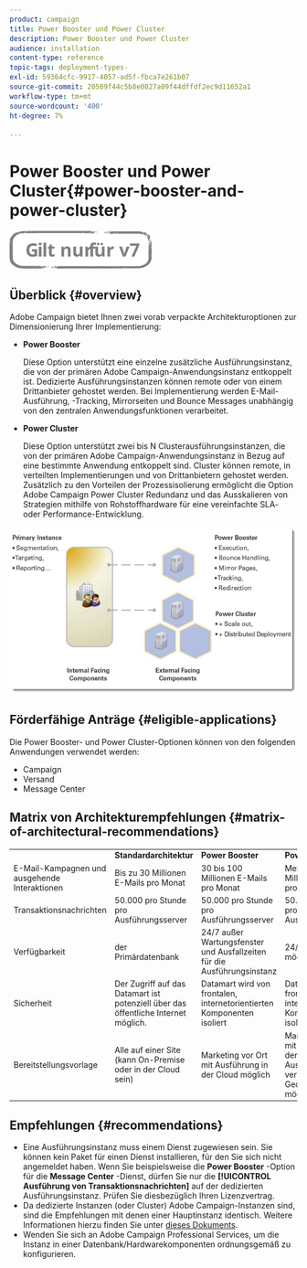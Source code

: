```yaml
---
product: campaign
title: Power Booster und Power Cluster
description: Power Booster und Power Cluster
audience: installation
content-type: reference
topic-tags: deployment-types-
exl-id: 59364cfc-9917-4057-ad5f-fbca7e261b07
source-git-commit: 20509f44c5b8e0827a09f44dffdf2ec9d11652a1
workflow-type: tm+mt
source-wordcount: '400'
ht-degree: 7%

---
```


# Power Booster und Power Cluster{#power-booster-and-power-cluster}

![](../../assets/v7-only.svg)

## Überblick {#overview}

Adobe Campaign bietet Ihnen zwei vorab verpackte Architekturoptionen zur Dimensionierung Ihrer Implementierung:

* **Power Booster**

   Diese Option unterstützt eine einzelne zusätzliche Ausführungsinstanz, die von der primären Adobe Campaign-Anwendungsinstanz entkoppelt ist. Dedizierte Ausführungsinstanzen können remote oder von einem Drittanbieter gehostet werden. Bei Implementierung werden E-Mail-Ausführung, -Tracking, Mirrorseiten und Bounce Messages unabhängig von den zentralen Anwendungsfunktionen verarbeitet.

* **Power Cluster**

   Diese Option unterstützt zwei bis N Clusterausführungsinstanzen, die von der primären Adobe Campaign-Anwendungsinstanz in Bezug auf eine bestimmte Anwendung entkoppelt sind. Cluster können remote, in verteilten Implementierungen und von Drittanbietern gehostet werden. Zusätzlich zu den Vorteilen der Prozessisolierung ermöglicht die Option Adobe Campaign Power Cluster Redundanz und das Ausskalieren von Strategien mithilfe von Rohstoffhardware für eine vereinfachte SLA- oder Performance-Entwicklung.

![](assets/architectural_options_diagram.png)

## Förderfähige Anträge {#eligible-applications}

Die Power Booster- und Power Cluster-Optionen können von den folgenden Anwendungen verwendet werden:

* Campaign
* Versand
* Message Center

## Matrix von Architekturempfehlungen {#matrix-of-architectural-recommendations}

<table> 
 <tbody> 
  <tr> 
   <td> </td> 
   <td> <strong>Standardarchitektur</strong><br /> </td> 
   <td> <strong>Power Booster</strong><br /> </td> 
   <td> <strong>Power Cluster</strong><br /> </td> 
  </tr> 
  <tr> 
   <td> E-Mail-Kampagnen und ausgehende Interaktionen<br /> </td> 
   <td> Bis zu 30 Millionen E-Mails pro Monat<br /> </td> 
   <td> 30 bis 100 Millionen E-Mails pro Monat<br /> </td> 
   <td> Mehr als 100 Millionen E-Mails pro Monat<br /> </td> 
  </tr> 
  <tr> 
   <td> Transaktionsnachrichten<br /> </td> 
   <td> 50.000 pro Stunde pro Ausführungsserver<br /> </td> 
   <td> 50.000 pro Stunde pro Ausführungsserver<br /> </td> 
   <td> 50.000 pro Stunde pro Ausführungsserver<br /> </td> 
  </tr> 
  <tr> 
   <td> Verfügbarkeit<br /> </td> 
   <td> der Primärdatenbank<br /> </td> 
   <td> 24/7 außer Wartungsfenster und Ausfallzeiten für die Ausführungsinstanz<br /> </td> 
   <td> 24/7/365 Service möglich<br /> </td> 
  </tr> 
  <tr> 
   <td> Sicherheit<br /> </td> 
   <td> Der Zugriff auf das Datamart ist potenziell über das öffentliche Internet möglich.<br /> </td> 
   <td> Datamart wird von frontalen, internetorientierten Komponenten isoliert<br /> </td> 
   <td> Datamart wird von frontalen, internetorientierten Komponenten isoliert<br /> </td> 
  </tr> 
  <tr> 
   <td> Bereitstellungsvorlage<br /> </td> 
   <td> Alle auf einer Site (kann On-Premise oder in der Cloud sein)<br /> </td> 
   <td> Marketing vor Ort mit Ausführung in der Cloud möglich<br /> </td> 
   <td> Marketing vor Ort mit Ausführung in der Cloud; Ausführung in verschiedenen Geografien möglich<br /> </td> 
  </tr> 
 </tbody> 
</table>

## Empfehlungen {#recommendations}

* Eine Ausführungsinstanz muss einem Dienst zugewiesen sein. Sie können kein Paket für einen Dienst installieren, für den Sie sich nicht angemeldet haben. Wenn Sie beispielsweise die **Power Booster** -Option für die **Message Center** -Dienst, dürfen Sie nur die **[!UICONTROL Ausführung von Transaktionsnachrichten]** auf der dedizierten Ausführungsinstanz. Prüfen Sie diesbezüglich Ihren Lizenzvertrag.
* Da dedizierte Instanzen (oder Cluster) Adobe Campaign-Instanzen sind, sind die Empfehlungen mit denen einer Hauptinstanz identisch. Weitere Informationen hierzu finden Sie unter [dieses Dokuments](../../production/using/foreword.md).
* Wenden Sie sich an Adobe Campaign Professional Services, um die Instanz in einer Datenbank/Hardwarekomponenten ordnungsgemäß zu konfigurieren.
